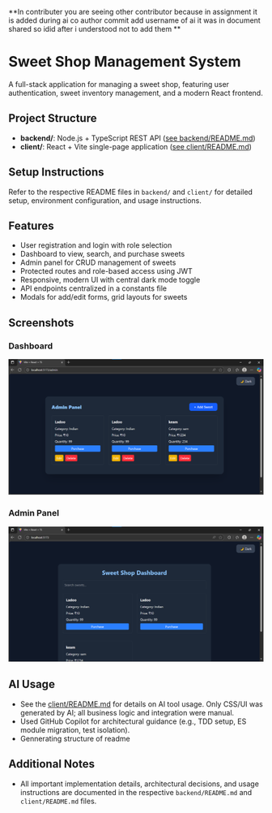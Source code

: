 **In contributer you are seeing other contributor because in assignment it is added during ai co author commit add username of ai it was in document shared so idid after i understood not to add them  **
# Sweet Shop Management System

A full-stack application for managing a sweet shop, featuring user authentication, sweet inventory management, and a modern React frontend.

## Project Structure
- **backend/**: Node.js + TypeScript REST API ([see backend/README.md](./backend/README.md))
- **client/**: React + Vite single-page application ([see client/README.md](./client/README.md))

## Setup Instructions
Refer to the respective README files in `backend/` and `client/` for detailed setup, environment configuration, and usage instructions.

## Features
- User registration and login with role selection
- Dashboard to view, search, and purchase sweets
- Admin panel for CRUD management of sweets
- Protected routes and role-based access using JWT
- Responsive, modern UI with central dark mode toggle
- API endpoints centralized in a constants file
- Modals for add/edit forms, grid layouts for sweets


## Screenshots

### Dashboard
![Dashboard](./ss/image.png)

### Admin Panel
![Admin Panel](./ss/ss1.png)

## AI Usage
- See the [client/README.md](./client/README.md) for details on AI tool usage. Only CSS/UI was generated by AI; all business logic and integration were manual.
- Used GitHub Copilot for architectural guidance (e.g., TDD setup, ES module migration, test isolation).
- Gennerating structure of readme


## Additional Notes
- All important implementation details, architectural decisions, and usage instructions are documented in the respective `backend/README.md` and `client/README.md` files.

